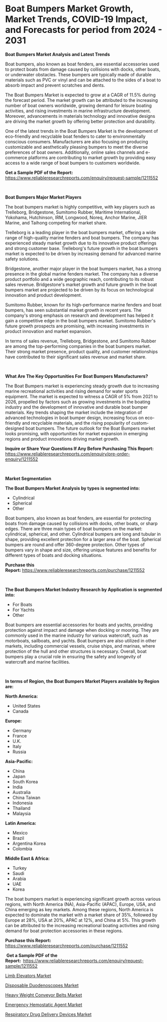 <p><h1>Boat Bumpers Market Growth, Market Trends, COVID-19 Impact, and Forecasts for period from 2024 - 2031</h1></p><p><strong>Boat Bumpers Market Analysis and Latest Trends</strong></p>
<p><p>Boat bumpers, also known as boat fenders, are essential accessories used to protect boats from damage caused by collisions with docks, other boats, or underwater obstacles. These bumpers are typically made of durable materials such as PVC or vinyl and can be attached to the sides of a boat to absorb impact and prevent scratches and dents.</p><p>The Boat Bumpers Market is expected to grow at a CAGR of 11.5% during the forecast period. The market growth can be attributed to the increasing number of boat owners worldwide, growing demand for leisure boating activities, and rising investments in marine infrastructure development. Moreover, advancements in materials technology and innovative designs are driving the market growth by offering better protection and durability.</p><p>One of the latest trends in the Boat Bumpers Market is the development of eco-friendly and recyclable boat fenders to cater to environmentally conscious consumers. Manufacturers are also focusing on producing customizable and aesthetically pleasing bumpers to meet the diverse preferences of boat owners. Additionally, online sales channels and e-commerce platforms are contributing to market growth by providing easy access to a wide range of boat bumpers to customers worldwide.</p></p>
<p><strong>Get a Sample PDF of the Report:&nbsp;</strong> <a href="https://www.reliableresearchreports.com/enquiry/request-sample/1211552">https://www.reliableresearchreports.com/enquiry/request-sample/1211552</a></p>
<p>&nbsp;</p>
<p><strong>Boat Bumpers Major Market Players</strong></p>
<p><p>The boat bumpers market is highly competitive, with key players such as Trelleborg, Bridgestone, Sumitomo Rubber, Maritime International, Yokohama, Hutchinson, IRM, Longwood, Noreq, Anchor Marine, JIER Marine, and Taihong competing for market share.</p><p>Trelleborg is a leading player in the boat bumpers market, offering a wide range of high-quality marine fenders and boat bumpers. The company has experienced steady market growth due to its innovative product offerings and strong customer base. Trelleborg's future growth in the boat bumpers market is expected to be driven by increasing demand for advanced marine safety solutions.</p><p>Bridgestone, another major player in the boat bumpers market, has a strong presence in the global marine fenders market. The company has a diverse product portfolio and a wide geographic reach, contributing to its robust sales revenue. Bridgestone's market growth and future growth in the boat bumpers market are projected to be driven by its focus on technological innovation and product development.</p><p>Sumitomo Rubber, known for its high-performance marine fenders and boat bumpers, has seen substantial market growth in recent years. The company's strong emphasis on research and development has helped it gain a competitive edge in the boat bumpers market. Sumitomo Rubber's future growth prospects are promising, with increasing investments in product innovation and market expansion.</p><p>In terms of sales revenue, Trelleborg, Bridgestone, and Sumitomo Rubber are among the top-performing companies in the boat bumpers market. Their strong market presence, product quality, and customer relationships have contributed to their significant sales revenue and market share.</p></p>
<p>&nbsp;</p>
<p><strong>What Are The Key Opportunities For Boat Bumpers Manufacturers?</strong></p>
<p><p>The Boat Bumpers market is experiencing steady growth due to increasing marine recreational activities and rising demand for water sports equipment. The market is expected to witness a CAGR of 5% from 2021 to 2026, propelled by factors such as growing investments in the boating industry and the development of innovative and durable boat bumper materials. Key trends shaping the market include the integration of advanced technologies in boat bumper design, increasing focus on eco-friendly and recyclable materials, and the rising popularity of custom-designed boat bumpers. The future outlook for the Boat Bumpers market looks promising, with opportunities for market expansion in emerging regions and product innovations driving market growth.</p></p>
<p><strong>Inquire or Share Your Questions If Any Before Purchasing This Report:</strong> <a href="https://www.reliableresearchreports.com/enquiry/pre-order-enquiry/1211552">https://www.reliableresearchreports.com/enquiry/pre-order-enquiry/1211552</a></p>
<p>&nbsp;</p>
<p><strong>Market Segmentation</strong></p>
<p><strong>The Boat Bumpers Market Analysis by types is segmented into:</strong></p>
<p><ul><li>Cylindrical</li><li>Spherical</li><li>Other</li></ul></p>
<p><p>Boat bumpers, also known as boat fenders, are essential for protecting boats from damage caused by collisions with docks, other boats, or sharp edges. There are three main types of boat bumpers on the market: cylindrical, spherical, and other. Cylindrical bumpers are long and tubular in shape, providing excellent protection for a larger area of the boat. Spherical bumpers are round and offer 360-degree protection. Other types of bumpers vary in shape and size, offering unique features and benefits for different types of boats and docking situations.</p></p>
<p><strong>Purchase this Report:&nbsp;</strong><a href="https://www.reliableresearchreports.com/purchase/1211552">https://www.reliableresearchreports.com/purchase/1211552</a></p>
<p>&nbsp;</p>
<p><strong>The Boat Bumpers Market Industry Research by Application is segmented into:</strong></p>
<p><ul><li>For Boats</li><li>For Yachts</li><li>Other</li></ul></p>
<p><p>Boat bumpers are essential accessories for boats and yachts, providing protection against impact and damage when docking or mooring. They are commonly used in the marine industry for various watercraft, such as motorboats, sailboats, and yachts. Boat bumpers are also utilized in other markets, including commercial vessels, cruise ships, and marinas, where protection of the hull and other structures is necessary. Overall, boat bumpers play a crucial role in ensuring the safety and longevity of watercraft and marine facilities.</p></p>
<p>&nbsp;</p>
<p><strong>In terms of Region, the Boat Bumpers Market Players available by Region are:</strong></p>
<p>
    <p> <strong> North America: </strong>
        <ul>
            <li>United States</li>
            <li>Canada</li>
        </ul>
        </p> 
    <p> <strong> Europe: </strong>
        <ul>
            <li>Germany</li>
            <li>France</li>
            <li>U.K.</li>
            <li>Italy</li>
            <li>Russia</li>
        </ul>
        </p> 
    <p> <strong> Asia-Pacific: </strong>
        <ul>
            <li>China</li>
            <li>Japan</li>
            <li>South Korea</li>
            <li>India</li>
            <li>Australia</li>
            <li>China Taiwan</li>
            <li>Indonesia</li>
            <li>Thailand</li>
            <li>Malaysia</li>
        </ul>
        </p> 
    <p> <strong> Latin America: </strong>
        <ul>
            <li>Mexico</li>
            <li>Brazil</li>
            <li>Argentina Korea</li>
            <li>Colombia</li>
        </ul>
        </p> 
    <p> <strong> Middle East & Africa: </strong>
        <ul>
            <li>Turkey</li>
            <li>Saudi</li>
            <li>Arabia</li>
            <li>UAE</li>
            <li>Korea</li>
        </ul>
    </p>
    </p>
<p><p>The boat bumpers market is experiencing significant growth across various regions, with North America (NA), Asia-Pacific (APAC), Europe, USA, and China emerging as key markets. Among these regions, North America is expected to dominate the market with a market share of 35%, followed by Europe at 28%, USA at 20%, APAC at 12%, and China at 5%. This growth can be attributed to the increasing recreational boating activities and rising demand for boat protection accessories in these regions.</p></p>
<p><strong>Purchase this Report: </strong><a href="https://www.reliableresearchreports.com/purchase/1211552">https://www.reliableresearchreports.com/purchase/1211552</a></p>
<p>&nbsp;<strong>Get a Sample PDF of the Report:&nbsp;&nbsp;</strong><a href="https://www.reliableresearchreports.com/enquiry/request-sample/1211552">https://www.reliableresearchreports.com/enquiry/request-sample/1211552</a></p>
<p><strong></strong></p>
<p><p><a href="https://medium.com/@loretadervishi2013/limb-elevators-market-size-cagr-trends-2024-2030-da789eb7d2dc">Limb Elevators Market</a></p><p><a href="https://github.com/lataunyatinikmelvin59ilbd0dv/Market-Research-Report-List-1/blob/main/disposable-duodenoscopes-market.md">Disposable Duodenoscopes Market</a></p><p><a href="https://medium.com/@caleighhane2777/heavy-weight-conveyor-belts-market-trends-forecast-and-competitive-analysis-to-2031-8e8e5028bb29">Heavy Weight Conveyor Belts Market</a></p><p><a href="https://github.com/pgtimber/Market-Research-Report-List-1/blob/main/emergency-hemostatic-agent-market.md">Emergency Hemostatic Agent Market</a></p><p><a href="https://medium.com/@loretadervishi2013/respiratory-drug-delivery-devices-market-research-report-its-history-and-forecast-2024-to-2031-f733b3311561">Respiratory Drug Delivery Devices Market</a></p></p>